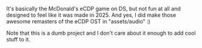 It's basically the McDonald's eCDP game on DS, but not fun at all and designed to feel like it was made in 2025. And yes, I did make those awesome remasters of the eCDP OST in "assets/audio" :)

Note that this is a dumb project and I don't care about it enough to add cool stuff to it.
